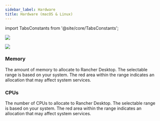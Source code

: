 ```yaml
---
sidebar_label: Hardware
title: Hardware (macOS & Linux)
---
```


<head>
  <link rel="canonical" href="https://docs.rancherdesktop.io/ui/preferences/virtual-machine/hardware"/>
</head>

import TabsConstants from '@site/core/TabsConstants';

<Tabs groupId="os">
<TabItem value="macOS">

![](https://suse-rancher-media.s3.amazonaws.com/desktop/v1.17/preferences/macOS_virtualMachine_tabHardware.png)

</TabItem>
<TabItem value="Linux">

![](https://suse-rancher-media.s3.amazonaws.com/desktop/v1.17/preferences/Linux_virtualMachine_tabHardware.png)

</TabItem>
</Tabs>

### Memory

The amount of memory to allocate to Rancher Desktop. The selectable range is based on your system. The red area within the range indicates an allocation that may affect system services.

### CPUs

The number of CPUs to allocate to Rancher Desktop. The selectable range is based on your system. The red area within the range indicates an allocation that may affect system services.
